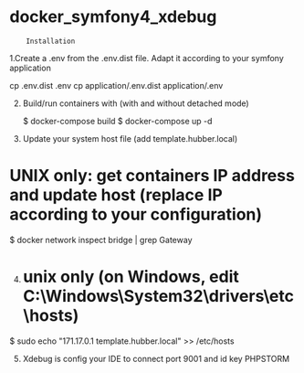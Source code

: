 # docker_symfony4_xdebug

        Installation
	
1.Create a .env from the .env.dist file. 
Adapt it according to your symfony application

  cp .env.dist .env
  cp application/.env.dist application/.env

2. Build/run containers with (with and without detached mode)

   $ docker-compose build
   $ docker-compose up -d

3. Update your system host file (add template.hubber.local)
# UNIX only: get containers IP address and update host (replace IP according to your configuration)
   $ docker network inspect bridge | grep Gateway

4. # unix only (on Windows, edit C:\Windows\System32\drivers\etc\hosts)
$ sudo echo "171.17.0.1 template.hubber.local" >> /etc/hosts

5. Xdebug is config your IDE to connect port 9001 and id key PHPSTORM
